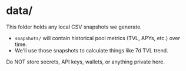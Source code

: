 # data/

This folder holds any local CSV snapshots we generate.

- `snapshots/` will contain historical pool metrics (TVL, APYs, etc.) over time.
- We'll use those snapshots to calculate things like 7d TVL trend.

Do NOT store secrets, API keys, wallets, or anything private here.
